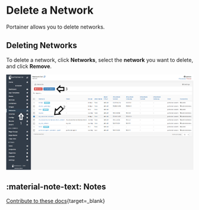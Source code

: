 # Delete a Network

Portainer allows you to delete networks. 

## Deleting Networks

To delete a network, click <b>Networks</b>, select the <b>network</b> you want to delete, and click <b>Remove</b>.

![delete](assets/delete-1.png)

## :material-note-text: Notes

[Contribute to these docs](https://github.com/portainer/portainer-docs/blob/master/contributing.md){target=_blank}